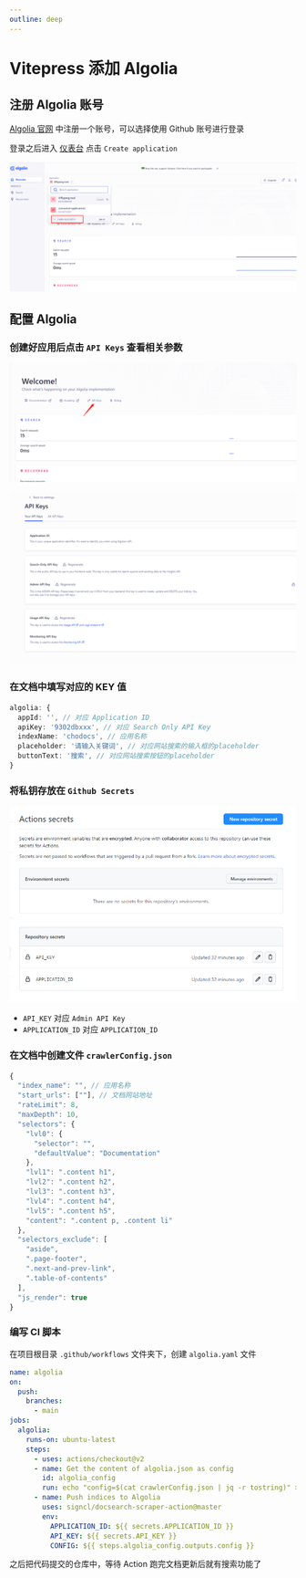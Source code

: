 ```yaml
---
outline: deep
---
```


# Vitepress 添加 Algolia

## 注册 Algolia 账号

[Algolia 官网](https://www.algolia.com/doc/) 中注册一个账号，可以选择使用 Github 账号进行登录

登录之后进入 [仪表台](https://www.algolia.com/dashboard) 点击 `Create application`

![Algolia-1](/Algolia-1.jpg)

## 配置 Algolia

### 创建好应用后点击 `API Keys` 查看相关参数

![Algolia-2](/Algolia-2.jpg)

![Algolia-3](/Algolia-3.jpg)

### 在文档中填写对应的 KEY 值

```ts
algolia: {
  appId: '', // 对应 Application ID
  apiKey: '9302dbxxx', // 对应 Search Only API Key
  indexName: 'chodocs', // 应用名称
  placeholder: '请输入关键词', // 对应网站搜索的输入框的placeholder
  buttonText: '搜索', // 对应网站搜索按钮的placeholder
}
```

### 将私钥存放在 `Github Secrets`

![Algolia-4](/Algolia-4.jpg)

- `API_KEY` 对应 `Admin API Key`
- `APPLICATION_ID` 对应 `APPLICATION_ID`

### 在文档中创建文件 `crawlerConfig.json`

```ts
{
  "index_name": "", // 应用名称
  "start_urls": [""], // 文档网站地址
  "rateLimit": 8,
  "maxDepth": 10,
  "selectors": {
    "lvl0": {
      "selector": "",
      "defaultValue": "Documentation"
    },
    "lvl1": ".content h1",
    "lvl2": ".content h2",
    "lvl3": ".content h3",
    "lvl4": ".content h4",
    "lvl5": ".content h5",
    "content": ".content p, .content li"
  },
  "selectors_exclude": [
    "aside",
    ".page-footer",
    ".next-and-prev-link",
    ".table-of-contents"
  ],
  "js_render": true
}
```

### 编写 CI 脚本

在项目根目录 `.github/workflows` 文件夹下，创建 `algolia.yaml` 文件

```yaml
name: algolia
on:
  push:
    branches:
      - main
jobs:
  algolia:
    runs-on: ubuntu-latest
    steps:
      - uses: actions/checkout@v2
      - name: Get the content of algolia.json as config
        id: algolia_config
        run: echo "config=$(cat crawlerConfig.json | jq -r tostring)" >> $GITHUB_OUTPUT
      - name: Push indices to Algolia
        uses: signcl/docsearch-scraper-action@master
        env:
          APPLICATION_ID: ${{ secrets.APPLICATION_ID }}
          API_KEY: ${{ secrets.API_KEY }}
          CONFIG: ${{ steps.algolia_config.outputs.config }}
```

之后把代码提交的仓库中，等待 Action 跑完文档更新后就有搜索功能了
